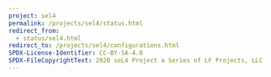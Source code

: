 ```yaml
---
project: sel4
permalink: /projects/sel4/status.html
redirect_from:
  - status/sel4.html
redirect_to: /projects/sel4/configurations.html
SPDX-License-Identifier: CC-BY-SA-4.0
SPDX-FileCopyrightText: 2020 seL4 Project a Series of LF Projects, LLC.
---
```

